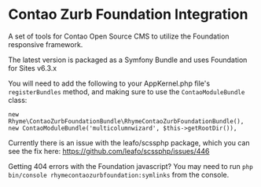Contao Zurb Foundation Integration
===============

A set of tools for Contao Open Source CMS to utilize the Foundation responsive framework.

The latest version is packaged as a Symfony Bundle and uses Foundation for Sites v6.3.x

You will need to add the following to your AppKernel.php file's `registerBundles` method, and making sure to use the `ContaoModuleBundle` class:

`new Rhyme\ContaoZurbFoundationBundle\RhymeContaoZurbFoundationBundle(),
new ContaoModuleBundle('multicolumnwizard', $this->getRootDir()),`

Currently there is an issue with the leafo/scssphp package, which you can see the fix here:
https://github.com/leafo/scssphp/issues/446

Getting 404 errors with the Foundation javascript? You may need to run `php bin/console rhymecontaozurbfoundation:symlinks` from the console.